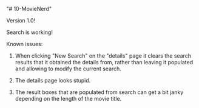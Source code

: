 "# 10-MovieNerd" 

Version 1.0!

Search is working! 

Known issues: 

1. When clicking "New Search" on the "details" page it clears the search results that it obtained the details from, rather than leaving it populated and allowing to modify the current search.

2. The details page looks stupid. 

3. The result boxes that are populated from search can get a bit janky depending on the length of the movie title. 